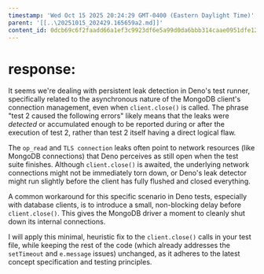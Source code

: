 ```yaml
---
timestamp: 'Wed Oct 15 2025 20:24:29 GMT-0400 (Eastern Daylight Time)'
parent: '[[..\20251015_202429.165659a2.md]]'
content_id: 0dcb69c6f2faadd66a1ef3c9923df6e5a99d0da6bbb314caae0951dfe1233e69
---
```


# response:

It seems we're dealing with persistent leak detection in Deno's test runner, specifically related to the asynchronous nature of the MongoDB client's connection management, even when `client.close()` is called. The phrase "test 2 caused the following errors" likely means that the leaks were *detected* or accumulated enough to be reported during or after the execution of test 2, rather than test 2 itself having a direct logical flaw.

The `op_read` and `TLS connection` leaks often point to network resources (like MongoDB connections) that Deno perceives as still open when the test suite finishes. Although `client.close()` is awaited, the underlying network connections might not be immediately torn down, or Deno's leak detector might run slightly before the client has fully flushed and closed everything.

A common workaround for this specific scenario in Deno tests, especially with database clients, is to introduce a small, non-blocking delay before `client.close()`. This gives the MongoDB driver a moment to cleanly shut down its internal connections.

I will apply this minimal, heuristic fix to the `client.close()` calls in your test file, while keeping the rest of the code (which already addresses the `setTimeout` and `e.message` issues) unchanged, as it adheres to the latest concept specification and testing principles.
